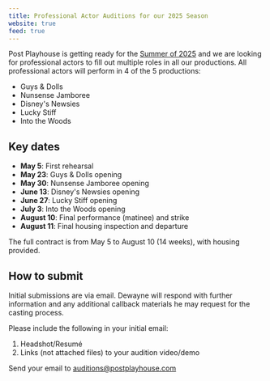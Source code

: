 ```yaml
---
title: Professional Actor Auditions for our 2025 Season
website: true
feed: true
---
```


Post Playhouse is getting ready for the [Summer of 2025](__URL__/productions/2025)
and we are looking for professional actors to fill out multiple roles in all our
productions. All professional actors will perform in 4 of the 5 productions:

- Guys & Dolls
- Nunsense Jamboree
- Disney's Newsies
- Lucky Stiff
- Into the Woods

## Key dates

- **May 5**: First rehearsal
- **May 23**: Guys & Dolls opening
- **May 30**: Nunsense Jamboree opening
- **June 13**: Disney's Newsies opening
- **June 27**: Lucky Stiff opening
- **July 3**: Into the Woods opening
- **August 10**: Final performance (matinee) and strike
- **August 11**: Final housing inspection and departure

The full contract is from May 5 to August 10 (14 weeks), with housing provided.

## How to submit

Initial submissions are via email. Dewayne will respond with further information
and any additional callback materials he may request for the casting process.

Please include the following in your initial email:

1. Headshot/Resumé
2. Links (not attached files) to your audition video/demo

Send your email to <auditions@postplayhouse.com>
